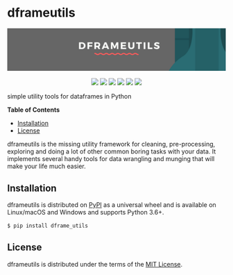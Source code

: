 # dframeutils


![dframeutils](assets/dframeutils.png)

<p align="center">
	<img src="https://img.shields.io/badge/stars-1-blue.svg?style=flat"/>
	<img src="https://img.shields.io/badge/forks-0-blue.svg?style=flat"/>
	<img src="https://img.shields.io/badge/contributions-welcome-blue.svg?style=flat">
	<img src="https://img.shields.io/github/license/mashape/apistatus.svg">
	<img src="https://img.shields.io/travis/bharathgs/dframeutils.svg">
	<a href="https://codecov.io/gh/bharathgs/dframeutils"><img src="https://codecov.io/gh/bharathgs/dframeutils/branch/master/graph/badge.svg" /></a>

</p>

simple utility tools for dataframes in Python

**Table of Contents**

* [Installation](#installation)
* [License](#license)

dframeutils is the missing utility framework for cleaning, pre-processing, exploring and doing a lot of other common boring tasks with your data. It implements several handy tools for data wrangling and munging that will make your life much easier.

## Installation

dframeutils is distributed on [PyPI](https://pypi.org) as a universal
wheel and is available on Linux/macOS and Windows and supports
Python 3.6+.

```bash
$ pip install dframe_utils
```

## License

dframeutils is distributed under the terms of the
[MIT License](https://choosealicense.com/licenses/mit).

